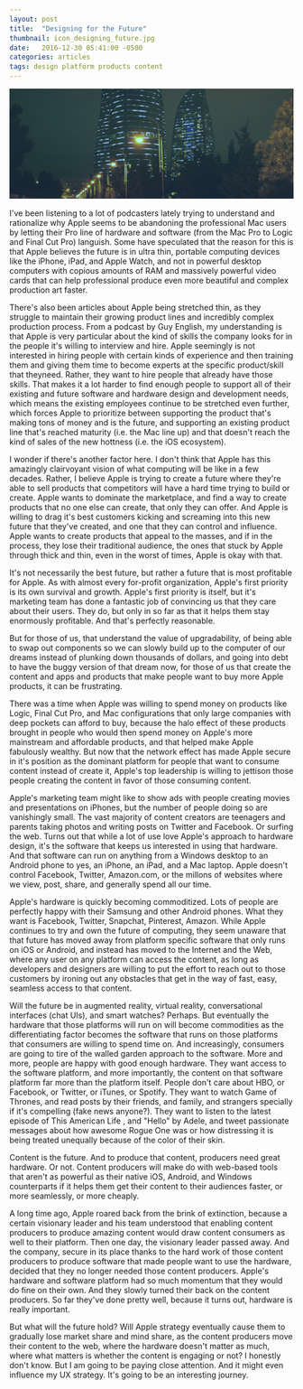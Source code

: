 ```yaml
---
layout: post
title:  "Designing for the Future"
thumbnail: icon_designing_future.jpg
date:   2016-12-30 05:41:00 -0500
categories: articles
tags: design platform products content
---
```


<img src="/images/designing_future.jpg" class="hero">

<p class="p">I've been listening to a lot of podcasters lately trying to understand and rationalize why Apple seems to be abandoning the professional
Mac users by letting their Pro line of hardware and software (from the Mac Pro to Logic and Final Cut Pro) languish. Some have speculated
that the reason for this is that Apple believes the future is in ultra thin, portable computing devices like the iPhone, iPad, and Apple Watch,
and not in powerful desktop computers with copious amounts of RAM and massively powerful video cards that can help professional produce
    even more beautiful and complex production art faster.</p>

<p class="p">There's also been articles about Apple being stretched thin, as they struggle to maintain their growing product lines and incredibly
complex production process. From a podcast by Guy English, my understanding is that Apple is very particular about the kind of skills
the company looks for in the people it's willing to interview and hire. Apple seemingly is not interested in hiring people with certain
kinds of experience and then training them and giving them time to become experts at the specific product/skill that theyneed. Rather,
they  want to hire people that already have those skills. That makes it a lot harder to find enough people to support all of their existing
and future software and hardware design and development needs, which means the existing employees continue to be stretched even further,
which forces Apple to prioritize between supporting the product that's making tons of money and is the future, and supporting an existing
product line that's reached maturity (i.e. the Mac line up) and that doesn't reach the kind of sales of the new hottness (i.e. the iOS ecosystem).</p>

<p class="p">I wonder if there's another factor here. I don't think that Apple has this amazingly clairvoyant vision of what computing will be like
in a few decades. Rather, I believe Apple is trying to create a future where they're able to sell products that competitors will have
a hard time trying to build or create. Apple wants to dominate the marketplace, and find a way to create products that no one else
can create, that only they can offer. And Apple is willing to drag it's best customers kicking and screaming into this new future
that they've created, and one that they can control and influence. Apple wants to create products that appeal to the masses, and
if in the process, they lose their traditional audience, the ones that stuck by Apple through thick and thin, even in the worst
of times, Apple is okay with that.</p>

<p class="p">It's not necessarily the best future, but rather a future that is most profitable for Apple. As with almost every for-profit
organization, Apple's first priority is its own survival and growth. Apple's first priority is itself, but it's marketing team has
done a fantastic job of convincing us that they care about their users. They do, but only in so far as that it helps them stay
enormously profitable. And that's perfectly reasonable.</p>

<p class="p">But for those of us, that understand the value of upgradability, of being able to swap out components so we can slowly build up to
the computer of our dreams instead of plunking down thousands of dollars, and going into debt to have the buggy version of that dream now,
for those of us that create the content and apps and products that make people want to buy more Apple products, it can be frustrating.</p>

<p class="p">There was a time when Apple was willing to spend money on products like Logic, Final Cut Pro, and Mac configurations that only large
companies with deep pockets can afford to buy, because the halo effect of these products brought in people who would then spend money on
Apple's more mainstream and affordable products, and that helped make Apple fabulously wealthy. But now that the network effect has made
Apple secure in it's position as the dominant platform for people that want to consume content instead of create it, Apple's top leadership
is willing to jettison those people creating the content in favor of those consuming content.</p>

<p class="p">Apple's marketing team might like to show ads with people creating movies and presentations on iPhones, but the number of people doing so
are vanishingly small. The vast majority of content creators are teenagers and parents taking photos and writing posts on Twitter and Facebook.
Or surfing the web. Turns out that while a lot of use love Apple's approach to hardware design, it's the software that keeps us interested in
using that hardware. And that software can run on anything from a Windows desktop to an Android phone to yes, an iPhone, an iPad, and a Mac laptop.
Apple doesn't control Facebook, Twitter, Amazon.com, or the millons of websites where we view, post, share, and generally spend all our time.</p>

<p class="p">Apple's hardware is quickly becoming commoditized. Lots of people are perfectly happy with their Samsung and other Android phones. What they want
is Facebook, Twitter, Snapchat, Pinterest, Amazon. While Apple continues to try and own the future of computing, they seem unaware that that future
has moved away from platform specific software that only runs on iOS or Android, and instead has moved to the Internet and the Web, where any user
on any platform can access the content, as long as developers and designers are willing to put the effort to reach out to those customers by ironing
out any obstacles that get in the way of fast, easy, seamless access to that content.</p>

<p class="p">Will the future be in augmented reality, virtual reality, conversational interfaces (chat UIs), and smart watches? Perhaps. But eventually the hardware
that those platforms will run on will become commodities as the differentiating factor becomes the software that runs on those platforms that
consumers are willing to spend time on. And increasingly, consumers are going to tire of the walled garden approach to the software. More and
more, people are happy with good enough hardware. They want access to the software platform, and more importantly, the content on that software
platform far more than the platform itself. People don't care about HBO, or Facebook, or Twitter, or iTunes, or Spotify. They want to watch
Game of Thrones, and read posts by their friends, and family, and strangers specially if it's compelling (fake news anyone?). They want to
listen to the latest episode of This American Life , and "Hello" by Adele, and tweet passionate messages about how awesome Rogue One was or how
distressing it is being treated unequally because of the color of their skin.</p>

<p class="p">Content is the future. And to produce that content, producers need great hardware. Or not. Content producers will make do with web-based tools
that aren't as powerful as their native iOS, Android, and Windows counterparts if it helps them get their content to their audiences faster,
or more seamlessly, or more cheaply.</p>

<p class="p">A long time ago, Apple roared back from the brink of extinction, because a certain visionary leader and his team understood that enabling content
producers to produce amazing content would draw content consumers as well to their platform. Then one day, the visionary leader passed away.
And the company, secure in its place thanks to the hard work of those content producers to produce software that made people want to use the hardware,
decided that they no longer needed those content producers. Apple's hardware and software platform had so much momentum that they would do fine
on their own. And they slowly turned their back on the content producers. So far they've done pretty well, because it turns out, hardware
is really important.</p>

<p class="p">But what will the future hold? Will Apple strategy eventually cause them to gradually lose market share and mind share, as the content
producers move their content to the web, where the hardware doesn't matter as much, where what matters is whether the content is
engaging or not? I honestly don't know. But I am going to be paying close attention. And it might even influence my UX strategy.
It's going to be an interesting journey.</p>

